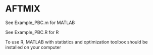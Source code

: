 # AFTMIX
See Example_PBC.m for MATLAB

See Example_PBC.R for R

To use R, MATLAB with statistics and optimization toolbox should be installed on your computer
